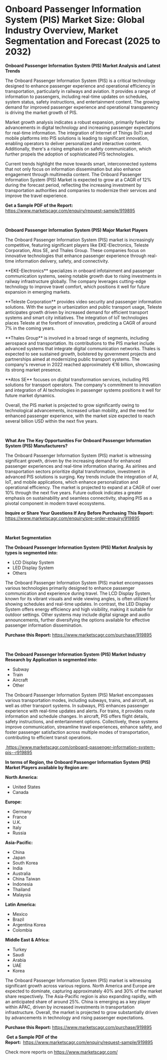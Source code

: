 <p><h1>Onboard Passenger Information System (PIS) Market Size: Global Industry Overview, Market Segmentation and Forecast (2025 to 2032)</h1></p><p><strong>Onboard Passenger Information System (PIS) Market Analysis and Latest Trends</strong></p>
<p><p>The Onboard Passenger Information System (PIS) is a critical technology designed to enhance passenger experience and operational efficiency in transportation, particularly in railways and aviation. It provides a range of information to passengers, including real-time updates on schedules, system status, safety instructions, and entertainment content. The growing demand for improved passenger experience and operational transparency is driving the market growth of PIS.</p><p>Market growth analysis indicates a robust expansion, primarily fueled by advancements in digital technology and increasing passenger expectations for real-time information. The integration of Internet of Things (IoT) and mobile platforms into PIS solutions is leading to significant innovation, enabling operators to deliver personalized and interactive content. Additionally, there's a rising emphasis on safety communication, which further propels the adoption of sophisticated PIS technologies.</p><p>Current trends highlight the move towards smart, interconnected systems that not only focus on information dissemination but also enhance engagement through multimedia content. The Onboard Passenger Information System (PIS) Market is expected to grow at a CAGR of 12% during the forecast period, reflecting the increasing investment by transportation authorities and companies to modernize their services and improve the travel experience.</p></p>
<p><strong>Get a Sample PDF of the Report:&nbsp;</strong> <a href="https://www.marketscagr.com/enquiry/request-sample/919895?utm_campaign=2782&utm_medium=2&utm_source=Github&utm_content=ia&utm_term=11032025&utm_id=onboard-passenger-information-system-pis">https://www.marketscagr.com/enquiry/request-sample/919895</a></p>
<p>&nbsp;</p>
<p><strong>Onboard Passenger Information System (PIS) Major Market Players</strong></p>
<p><p>The Onboard Passenger Information System (PIS) market is increasingly competitive, featuring significant players like EKE-Electronics, Teleste Corporation, Atos SE, and Thales Group. These companies focus on innovative technologies that enhance passenger experience through real-time information delivery, safety, and connectivity.</p><p>**EKE-Electronics** specializes in onboard infotainment and passenger communication systems, seeing notable growth due to rising investments in railway infrastructure globally. The company leverages cutting-edge technology to improve travel comfort, which positions it well for future expansion in emerging markets.</p><p>**Teleste Corporation** provides video security and passenger information solutions. With the surge in urbanization and public transport usage, Teleste anticipates growth driven by increased demand for efficient transport systems and smart city initiatives. The integration of IoT technologies places Teleste at the forefront of innovation, predicting a CAGR of around 7% in the coming years.</p><p>**Thales Group** is involved in a broad range of segments, including aerospace and transportation. Its contributions to the PIS market include advanced systems that integrate digital communication networks. Thales is expected to see sustained growth, bolstered by government projects and partnerships aimed at modernizing public transport systems. The company's revenue in 2022 reached approximately €16 billion, showcasing its strong market presence.</p><p>**Atos SE** focuses on digital transformation services, including PIS solutions for transport operators. The company's commitment to innovation and integration of AI technologies in passenger systems positions it well for future market dynamics.</p><p>Overall, the PIS market is projected to grow significantly owing to technological advancements, increased urban mobility, and the need for enhanced passenger experience, with the market size expected to reach several billion USD within the next five years.</p></p>
<p>&nbsp;</p>
<p><strong>What Are The Key Opportunities For Onboard Passenger Information System (PIS) Manufacturers?</strong></p>
<p><p>The Onboard Passenger Information System (PIS) market is witnessing significant growth, driven by the increasing demand for enhanced passenger experiences and real-time information sharing. As airlines and transportation sectors prioritize digital transformation, investment in advanced PIS solutions is surging. Key trends include the integration of AI, IoT, and mobile applications, which enhance personalization and operational efficiency. The market is projected to expand at a CAGR of over 10% through the next five years. Future outlook indicates a greater emphasis on sustainability and seamless connectivity, shaping PIS as a pivotal component in modern travel ecosystems.</p></p>
<p><strong>Inquire or Share Your Questions If Any Before Purchasing This Report:</strong> <a href="https://www.marketscagr.com/enquiry/pre-order-enquiry/919895?utm_campaign=2782&utm_medium=2&utm_source=Github&utm_content=ia&utm_term=11032025&utm_id=onboard-passenger-information-system-pis">https://www.marketscagr.com/enquiry/pre-order-enquiry/919895</a></p>
<p>&nbsp;</p>
<p><strong>Market Segmentation</strong></p>
<p><strong>The Onboard Passenger Information System (PIS) Market Analysis by types is segmented into:</strong></p>
<p><ul><li>LCD Display System</li><li>LED Display System</li><li>Others</li></ul></p>
<p><p>The Onboard Passenger Information System (PIS) market encompasses various technologies primarily designed to enhance passenger communication and experience during travel. The LCD Display System, known for its vibrant visuals and wide viewing angles, is often utilized for showing schedules and real-time updates. In contrast, the LED Display System offers energy efficiency and high visibility, making it suitable for outdoor settings. Other systems may include digital signage and audio announcements, further diversifying the options available for effective passenger information dissemination.</p></p>
<p><strong>Purchase this Report:&nbsp;</strong><a href="https://www.marketscagr.com/purchase/919895?utm_campaign=2782&utm_medium=2&utm_source=Github&utm_content=ia&utm_term=11032025&utm_id=onboard-passenger-information-system-pis">https://www.marketscagr.com/purchase/919895</a></p>
<p>&nbsp;</p>
<p><strong>The Onboard Passenger Information System (PIS) Market Industry Research by Application is segmented into:</strong></p>
<p><ul><li>Subway</li><li>Train</li><li>Aircraft</li><li>Other</li></ul></p>
<p><p>The Onboard Passenger Information System (PIS) Market encompasses various transportation modes, including subways, trains, and aircraft, as well as other transport systems. In subways, PIS enhances passenger experience with real-time updates and alerts. For trains, it provides route information and schedule changes. In aircraft, PIS offers flight details, safety instructions, and entertainment options. Collectively, these systems improve communication, streamline travel experiences, enhance safety, and foster passenger satisfaction across multiple modes of transportation, contributing to efficient transit operations.</p></p>
<p><a href="https://www.marketscagr.com/onboard-passenger-information-system-pis--r919895?utm_campaign=2782&utm_medium=2&utm_source=Github&utm_content=ia&utm_term=11032025&utm_id=onboard-passenger-information-system-pis">&nbsp;https://www.marketscagr.com/onboard-passenger-information-system-pis--r919895</a></p>
<p><strong>In terms of Region, the Onboard Passenger Information System (PIS) Market Players available by Region are:</strong></p>
<p>
    <p> <strong> North America: </strong>
        <ul>
            <li>United States</li>
            <li>Canada</li>
        </ul>
        </p> 
    <p> <strong> Europe: </strong>
        <ul>
            <li>Germany</li>
            <li>France</li>
            <li>U.K.</li>
            <li>Italy</li>
            <li>Russia</li>
        </ul>
        </p> 
    <p> <strong> Asia-Pacific: </strong>
        <ul>
            <li>China</li>
            <li>Japan</li>
            <li>South Korea</li>
            <li>India</li>
            <li>Australia</li>
            <li>China Taiwan</li>
            <li>Indonesia</li>
            <li>Thailand</li>
            <li>Malaysia</li>
        </ul>
        </p> 
    <p> <strong> Latin America: </strong>
        <ul>
            <li>Mexico</li>
            <li>Brazil</li>
            <li>Argentina Korea</li>
            <li>Colombia</li>
        </ul>
        </p> 
    <p> <strong> Middle East & Africa: </strong>
        <ul>
            <li>Turkey</li>
            <li>Saudi</li>
            <li>Arabia</li>
            <li>UAE</li>
            <li>Korea</li>
        </ul>
    </p>
    </p>
<p><p>The Onboard Passenger Information System (PIS) market is witnessing significant growth across various regions. North America and Europe are expected to dominate, capturing approximately 40% and 30% of the market share respectively. The Asia-Pacific region is also expanding rapidly, with an anticipated share of around 25%. China is emerging as a key player within APAC, driven by increased investments in transportation infrastructure. Overall, the market is projected to grow substantially driven by advancements in technology and rising passenger expectations.</p></p>
<p><strong>Purchase this Report: </strong><a href="https://www.marketscagr.com/purchase/919895?utm_campaign=2782&utm_medium=2&utm_source=Github&utm_content=ia&utm_term=11032025&utm_id=onboard-passenger-information-system-pis">https://www.marketscagr.com/purchase/919895</a></p>
<p>&nbsp;<strong>Get a Sample PDF of the Report:&nbsp;&nbsp;</strong><a href="https://www.marketscagr.com/enquiry/request-sample/919895?utm_campaign=2782&utm_medium=2&utm_source=Github&utm_content=ia&utm_term=11032025&utm_id=onboard-passenger-information-system-pis">https://www.marketscagr.com/enquiry/request-sample/919895</a></p>
<p><strong></strong></p>
<p>Check more reports on <a href="https://www.marketscagr.com/?utm_campaign=2782&utm_medium=2&utm_source=Github&utm_content=ia&utm_term=11032025&utm_id=onboard-passenger-information-system-pis">https://www.marketscagr.com/</a></p>
